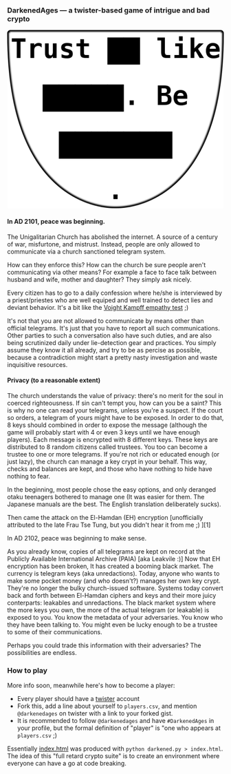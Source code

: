 ### DarkenedAges &mdash; a twister-based game of intrigue and bad crypto

![Trust ██ like █████. Be ███████.](trust-shield.png)

#### In AD 2101, peace was beginning.

The Unigalitarian Church has abolished the internet. A source of a century of war, misfurtone, and mistrust.
Instead, people are only allowed to communicate via a church sanctioned telegram system.

How can they enforce this?
How can the church be sure people aren't communicating via other means? For example a face to face talk between husband and wife, mother and daughter?
They simply ask nicely.

Every citizen has to go to a daily confession where he/she is interviewed by a priest/priestes who are well equiped and well trained to detect lies and deviant behavior.
It's a bit like the [Voight Kampff empathy test](https://youtu.be/Umc9ezAyJv0) ;) 

It's not that you are not allowed to communicate by means other than official telegrams. It's just that you have to report all such communications.
Other parties to such a conversation also have such duties, and are also being scrutinized daily under lie-detection gear and practices.
You simply assume they know it all already, and try to be as percise as possible, because a contradiction might start a pretty nasty investigation and waste inquisitive resources.

#### Privacy (to a reasonable extent)
The church understands the value of privacy: there's no merit for the soul in coerced righteousness. If sin can't tempt you, how can you be a saint?
This is why no one can read your telegrams, unless you're a suspect. If the court so orders, a telegram of yours might have to be exposed.
In order to do that, 8 keys should combined in order to expose the message (although the game will probably start with 4 or even 3 keys until we have enough players).
Each message is encrypted with 8 different keys. These keys are distributed to 8 random citizens called trustees. You too can become a trustee to one or more telegrams.
If you're not rich or educated enough (or just lazy), the church can manage a key crypt in your behalf.
This way, checks and balances are kept, and those who have nothing to hide have nothing to fear.

In the beginning, most people chose the easy options, and only deranged otaku teenagers bothered to manage one (It was easier for them. The Japanese manuals are the best. The English translation deliberately sucks).

Then came the attack on the El-Hamdan (EH) encryption [unofficially attributed to the late Frau Tse Tung, but you didn't hear it from me ;) ][1]

In AD 2102, peace was beginning to make sense.

As you already know, copies of all telegrams are kept on record at the Publicly Available International Archive (PAIA) [aka Leakvile :)]
Now that EH encryption has been broken, 
It has created a booming black market. The currency is telegram keys (aka unredactions).
Today, anyone who wants to make some pocket money (and who doesn't?) manages her own key crypt. They're no longer the bulky church-issued software. Systems today convert back and forth between El-Hamdan ciphers and keys and their more juicy conterparts: leakables and unredactions. The black market system where the more keys you own, the more of the actual telegram (or leakable) is exposed to you.
You know the metadata of your adversaries. You know who they have been talking to. You might even be lucky enough to be a trustee to some of their communications.

Perhaps you could trade this information with their adversaries? The possibilities are endless.

### How to play

More info soon, meanwhile here's how to become a player:

* Every player should have a [twister](http://twister.net.co) account
* Fork this, add a line about yourself to `players.csv`, and mention `@darkenedages` on twister with a link to your forked gist. 
* It is recommended to follow `@darkenedages` and have `#DarkenedAges` in your profile, but the formal definition of "player" is "one who appears at `players.csv` ;)

Essentially [index.html](http://bl.ocks.org/thedod/raw/7a4a81224b5bed676b00/) was produced with `python darkened.py > index.html`.
The idea of this "full retard crypto suite" is to create an environment where everyone can have a go at code breaking.
